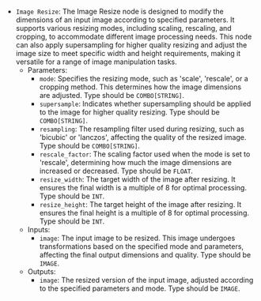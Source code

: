 - `Image Resize`: The Image Resize node is designed to modify the dimensions of an input image according to specified parameters. It supports various resizing modes, including scaling, rescaling, and cropping, to accommodate different image processing needs. This node can also apply supersampling for higher quality resizing and adjust the image size to meet specific width and height requirements, making it versatile for a range of image manipulation tasks.
    - Parameters:
        - `mode`: Specifies the resizing mode, such as 'scale', 'rescale', or a cropping method. This determines how the image dimensions are adjusted. Type should be `COMBO[STRING]`.
        - `supersample`: Indicates whether supersampling should be applied to the image for higher quality resizing. Type should be `COMBO[STRING]`.
        - `resampling`: The resampling filter used during resizing, such as 'bicubic' or 'lanczos', affecting the quality of the resized image. Type should be `COMBO[STRING]`.
        - `rescale_factor`: The scaling factor used when the mode is set to 'rescale', determining how much the image dimensions are increased or decreased. Type should be `FLOAT`.
        - `resize_width`: The target width of the image after resizing. It ensures the final width is a multiple of 8 for optimal processing. Type should be `INT`.
        - `resize_height`: The target height of the image after resizing. It ensures the final height is a multiple of 8 for optimal processing. Type should be `INT`.
    - Inputs:
        - `image`: The input image to be resized. This image undergoes transformations based on the specified mode and parameters, affecting the final output dimensions and quality. Type should be `IMAGE`.
    - Outputs:
        - `image`: The resized version of the input image, adjusted according to the specified parameters and mode. Type should be `IMAGE`.
